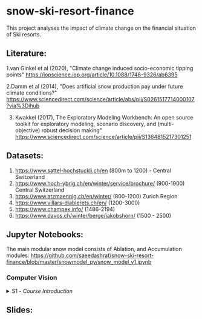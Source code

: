 # snow-ski-resort-finance
This project analyses the impact of climate change on the financial situation of Ski resorts.


## Literature:
1.van Ginkel et al (2020), "Climate change induced socio-economic tipping points"
https://iopscience.iop.org/article/10.1088/1748-9326/ab6395

2.Damm et al (2014), "Does artificial snow production pay under future climate conditions?"
https://www.sciencedirect.com/science/article/abs/pii/S0261517714000107?via%3Dihub

3. Kwakkel (2017), The Exploratory Modeling Workbench: An open source toolkit for exploratory modeling, scenario discovery, and (multi-objective) robust decision making"
https://www.sciencedirect.com/science/article/pii/S1364815217301251


## Datasets:
1. https://www.sattel-hochstuckli.ch/en  (800m to 1200) - Central Switzerland
2. https://www.hoch-ybrig.ch/en/winter/service/brochure/  (900-1900) Central Switzerland
3. https://www.atzmaennig.ch/en/winter/  (800-1200) Zurich Region
4. https://www.villars-diablerets.ch/en/ (1200-3000)
5. https://www.champex.info/ (1486-2194)
6. https://www.davos.ch/winter/berge/jakobshorn/ (1500 - 2500)


## Jupyter Notebooks:

The main modular snow model consists of Ablation, and Accumulation modules:
https://github.com/saeedashraf/snow-ski-resort-finance/blob/master/snowmodel_py/snow_model_v1.ipynb

### Computer Vision

<details>
<summary>S1 - <i>Course Introduction</i></summary>

#### 🎯 Topics
`Computer vision overview`
`Course logistics`

#### 💡 Slides
Introduction [PDF](http://class.vision/96-97/01_intro.pdf)

#### 📒 NoteBooks
1. [Beginning](0-Beginning.ipynb)
</details>


## Slides:
